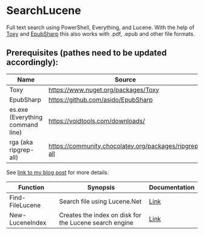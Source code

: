 # SearchLucene
Full text search using PowerShell, Everything, and Lucene. With the help of [Toxy](https://www.nuget.org/packages/Toxy/) and [EpubSharp](https://github.com/asido/EpubSharp) this also works with .pdf, .epub and other file formats.

## Prerequisites (pathes need to be updated accordingly):

| Name                             | Source                                                |
| -------------------------------- | ----------------------------------------------------- |
| Toxy                             | https://www.nuget.org/packages/Toxy                   |
| EpubSharp                        | https://github.com/asido/EpubSharp                    |
| es.exe (Everything command line) | https://voidtools.com/downloads/                      |
| rga (aka ripgrep-all)            | https://community.chocolatey.org/packages/ripgrep-all |

See [link to my blog post](https://powershellone.wordpress.com/2016/05/26/full-text-search-using-powershell-everything-and-lucene/) for more details.


| Function | Synopsis | Documentation |
| --- | --- | --- |
| Find-FileLucene | Search file using Lucene.Net | [Link](https://github.com/DBremen/SearchLucene/blob/master/docs/Find-FileLucene.md) |
| New-LuceneIndex | Creates the index on disk for the Lucene search engine | [Link](https://github.com/DBremen/SearchLucene/blob/master/docs/New-LuceneIndex.md) |
